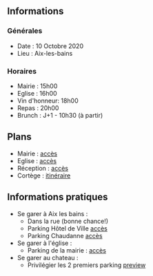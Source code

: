 ## Informations
### Générales
* Date : 10 Octobre 2020
* Lieu : Aix-les-bains

### Horaires
* Mairie : 15h00
* Eglise : 16h00
* Vin d'honneur: 18h00
* Repas : 20h00
* Brunch : J+1 - 10h30 (à partir)

## Plans
* Mairie : [accès](https://goo.gl/maps/R6U4dsQvcuyNdfWF9)
* Eglise : [accès](https://goo.gl/maps/LK823eEziKhxYFLA9)
* Réception : [accès](https://goo.gl/maps/UZDK3H4VH1zD5Bnc6)
* Cortège : [itinéraire](https://goo.gl/maps/wxhi3yV9Mt2a5HpZA)
  
## Informations pratiques 
* Se garer à Aix les bains :
  * Dans la rue (bonne chance!)
  * Parking Hôtel de Ville [accès](https://goo.gl/maps/EfZPtFjKQjKA7MbbA)
  * Parking Chaudanne [accès](https://goo.gl/maps/WXehe5SvGtBvJsx67)
* Se garer à l'église : 
  * Parking de la mairie : [accès](https://goo.gl/maps/5M69QH5jr4vfALxR7)
* Se garer au chateau : 
  * Privilégier les 2 premiers parking [preview](img/parking.png)
  

